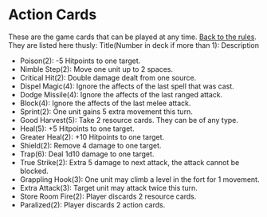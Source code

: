 # Action Cards
These are the game cards that can be played at any time. [Back to the rules](README.md).  
They are listed here thusly: Title(Number in deck if more than 1): Description

- Poison(2): -5 Hitpoints to one target.
- Nimble Step(2): Move one unit up to 2 spaces.
- Critical Hit(2): Double damage dealt from one source.
- Dispel Magic(4): Ignore the affects of the last spell that was cast.
- Dodge Missile(4): Ignore the affects of the last ranged attack.
- Block(4): Ignore the affects of the last melee attack.
- Sprint(2): One unit gains 5 extra movement this turn.
- Good Harvest(5): Take 2 resource cards. They can be of any type.
- Heal(5): +5 Hitpoints to one target.
- Greater Heal(2): +10 Hitpoints to one target.
- Shield(2): Remove 4 damage to one target.
- Trap(6): Deal 1d10 damage to one target.
- True Strike(2): Extra 5 damage to next attack, the attack cannot be blocked.
- Grappling Hook(3): One unit may climb a level in the fort for 1 movement.
- Extra Attack(3): Target unit may attack twice this turn.
- Store Room Fire(2): Player discards 2 resource cards.
- Paralized(2): Player discards 2 action cards.
